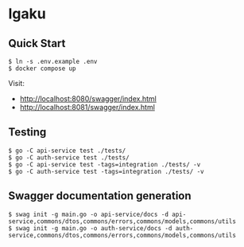 # Igaku

## Quick Start

```console
$ ln -s .env.example .env
$ docker compose up
```

Visit:
- <http://localhost:8080/swagger/index.html>
- <http://localhost:8081/swagger/index.html>

## Testing

```console
$ go -C api-service test ./tests/
$ go -C auth-service test ./tests/
$ go -C api-service test -tags=integration ./tests/ -v
$ go -C auth-service test -tags=integration ./tests/ -v
```

## Swagger documentation generation

```console
$ swag init -g main.go -o api-service/docs -d api-service,commons/dtos,commons/errors,commons/models,commons/utils
$ swag init -g main.go -o auth-service/docs -d auth-service,commons/dtos,commons/errors,commons/models,commons/utils
```
